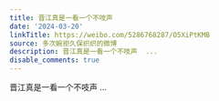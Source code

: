```yaml
---
title: 晋江真是一看一个不吱声
date: '2024-03-20'
linkTitle: https://weibo.com/5286768287/O5XiPtKMB
source: 多次婉拒久保织织的微博
description: 晋江真是一看一个不吱声  ...
disable_comments: true
---
```

晋江真是一看一个不吱声  ...